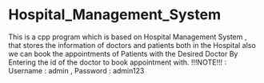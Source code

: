 # Hospital_Management_System
This is a cpp program which is based on Hospital Management System , that stores the information of doctors and patients both in the Hospital also we can book the appointments of Patients with the Desired Doctor By Entering the id of the doctor to book appointment with. !!!NOTE!!! : Username : admin , Password : admin123
